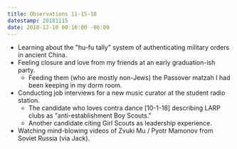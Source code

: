 ```yaml
---
title: Observations 11-15-18
datestamp: 20181115
date: 2018-12-10 00:16:00 -06:00
---
```


- Learning about the "hu-fu tally" system of authenticating military orders in ancient China.
- Feeling closure and love from my friends at an early graduation-ish party.
	- Feeding them (who are mostly non-Jews) the Passover matzah I had been keeping in my dorm room.
- Conducting job interviews for a new music curator at the student radio station.
	- The candidate who loves contra dance [10-1-18] describing LARP clubs as “anti-establishment Boy Scouts."
	- Another candidate citing Girl Scouts as leadership experience.
- Watching mind-blowing videos of Zvuki Mu / Pyotr Mamonov from Soviet Russia (via Jack).
